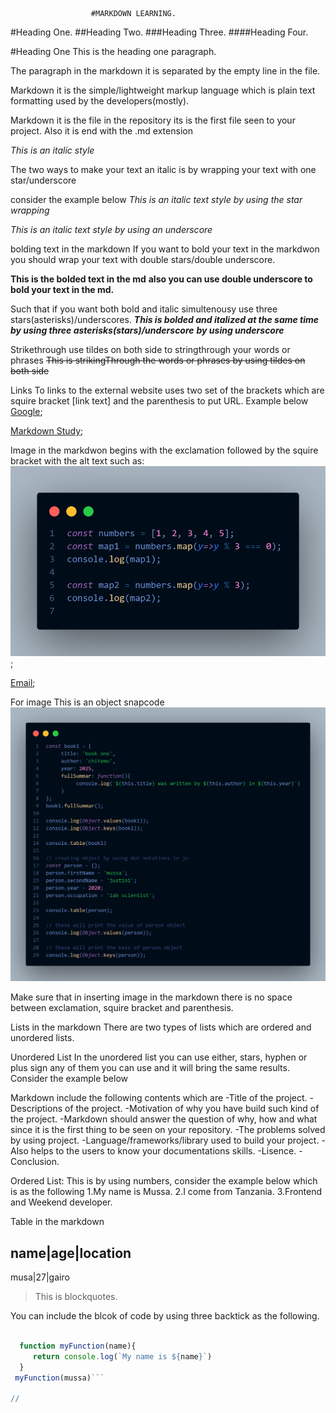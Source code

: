                       #MARKDOWN LEARNING.

#Heading One.
##Heading Two.
###Heading Three.
####Heading Four.


#Heading One 
This is the heading one paragraph.

The paragraph in the markdown it is separated by the empty line in the file.

Markdown it is the simple/lightweight markup language which is plain text formatting used by the developers(mostly).

Markdown it is the file in the repository its is the first file seen to your project. Also it is end with the .md extension 

*This is an italic style*

The two ways to make your text an italic is by wrapping your text with one star/underscore

consider the example below 
*This is an italic text style by using the star wrapping*

_This is an italic text style by using an underscore_

bolding text in the markdown 
If you want to bold your text in the markdwon you should wrap your text with double stars/double underscore.

**This is the bolded text in the md**
__also you can use double underscore to bold your text in the md.__

Such that if you want both bold and italic simultenousy use three stars(asterisks)/underscores.
***This is bolded and italized at the same time by using three asterisks(stars)/underscore***
___by using underscore___

Strikethrough
use tildes on both side to stringthrough your words or phrases
~~This is strikingThrough the words or phrases by using tildes on both side~~

Links 
To links to the external website uses two set of the brackets which are squire bracket [link text] and the parenthesis to put URL.
Example below 
[Google](www.google.com);

[Markdown Study](index.html);

Image in the markdwon 
begins with the exclamation followed by the squire bracket with the alt text such as:
![This is map js snapcode](map.filter1.png);

[Email](mussajust5@gmail.com);

For image
This is an object snapcode
![Objec](object2.png)

Make sure that in inserting image in the markdown there is no space between exclamation, squire bracket and parenthesis.

Lists in the markdown 
 There are two types of lists which are ordered and unordered lists.

Unordered List
In the unordered list you can use either, stars, hyphen or plus sign any of them you can use and it will bring the same results. Consider the example below 

Markdown include the following contents which are
 -Title of the project.
 -Descriptions of the project.
 -Motivation of why you have build such kind of the project.
 -Markdown should answer the question of why, how and what since it is the first thing to be seen on your repository.
 -The problems solved by using project.
 -Language/frameworks/library used to build your project.
 -Also helps to the users to know your documentations skills.
 -Lisence.
 -Conclusion.

Ordered List: This is by using numbers, consider the example below which is as the following
1.My name is Mussa.
2.I come from Tanzania.
3.Frontend and Weekend developer.

Table in the markdown 

name|age|location
-----------------
musa|27|gairo

>This is blockquotes.

You can include the blcok of code by using three backtick as the following.
```JavaScript

  function myFunction(name){
     return console.log(`My name is ${name}`)
  }
 myFunction(mussa)```

//